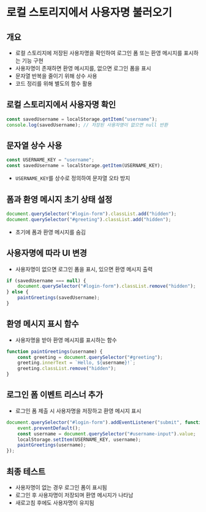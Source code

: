 # 로컬 스토리지에서 사용자명 불러오기

## 개요
- 로컬 스토리지에 저장된 사용자명을 확인하여 로그인 폼 또는 환영 메시지를 표시하는 기능 구현
- 사용자명이 존재하면 환영 메시지를, 없으면 로그인 폼을 표시
- 문자열 반복을 줄이기 위해 상수 사용
- 코드 정리를 위해 별도의 함수 활용

## 로컬 스토리지에서 사용자명 확인

```javascript
const savedUsername = localStorage.getItem("username");
console.log(savedUsername); // 저장된 사용자명이 없으면 null 반환
```

## 문자열 상수 사용

```javascript
const USERNAME_KEY = "username";
const savedUsername = localStorage.getItem(USERNAME_KEY);
```
- `USERNAME_KEY`를 상수로 정의하여 문자열 오타 방지

## 폼과 환영 메시지 초기 상태 설정

```javascript
document.querySelector("#login-form").classList.add("hidden");
document.querySelector("#greeting").classList.add("hidden");
```
- 초기에 폼과 환영 메시지를 숨김

## 사용자명에 따라 UI 변경
- 사용자명이 없으면 로그인 폼을 표시, 있으면 환영 메시지 출력

```javascript
if (savedUsername === null) {
    document.querySelector("#login-form").classList.remove("hidden");
} else {
    paintGreetings(savedUsername);
}
```


## 환영 메시지 표시 함수
- 사용자명을 받아 환영 메시지를 표시하는 함수

```javascript
function paintGreetings(username) {
    const greeting = document.querySelector("#greeting");
    greeting.innerText = `Hello, ${username}!`;
    greeting.classList.remove("hidden");
}
```


## 로그인 폼 이벤트 리스너 추가
- 로그인 폼 제출 시 사용자명을 저장하고 환영 메시지 표시

```javascript
document.querySelector("#login-form").addEventListener("submit", function(event) {
    event.preventDefault();
    const username = document.querySelector("#username-input").value;
    localStorage.setItem(USERNAME_KEY, username);
    paintGreetings(username);
});
```

## 최종 테스트
- 사용자명이 없는 경우 로그인 폼이 표시됨
- 로그인 후 사용자명이 저장되며 환영 메시지가 나타남
- 새로고침 후에도 사용자명이 유지됨
